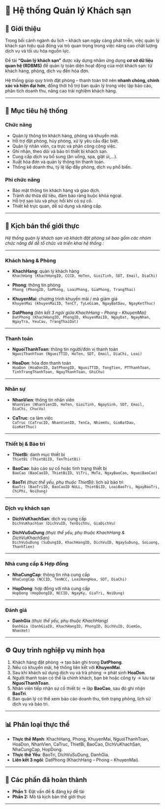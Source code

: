 # 🏨 Hệ thống Quản lý Khách sạn

## 📌 Giới thiệu
Trong bối cảnh ngành du lịch – khách sạn ngày càng phát triển, việc quản lý khách sạn hiệu quả đóng vai trò quan trọng trong việc nâng cao chất lượng dịch vụ và tối ưu hóa nguồn lực.  

Đề tài **“Quản lý khách sạn”** được xây dựng nhằm ứng dụng **cơ sở dữ liệu quan hệ (RDBMS)** để quản lý toàn diện hoạt động của một khách sạn: từ khách hàng, phòng, dịch vụ đến hóa đơn.  

Hệ thống giúp quy trình đặt phòng – thanh toán trở nên **nhanh chóng, chính xác và hiện đại hơn**, đồng thời hỗ trợ ban quản lý trong việc lập báo cáo, phân tích doanh thu, nâng cao trải nghiệm khách hàng.  

---

## 🎯 Mục tiêu hệ thống

### Chức năng
- Quản lý thông tin khách hàng, phòng và khuyến mãi.  
- Hỗ trợ đặt phòng, hủy phòng, xử lý yêu cầu đặc biệt.  
- Quản lý nhân viên, ca trực và phân công công việc.  
- Ghi nhận, theo dõi và bảo trì thiết bị khách sạn.  
- Cung cấp dịch vụ bổ sung (ăn uống, spa, giặt ủi,…).  
- Xuất hóa đơn và quản lý thông tin thanh toán.  
- Thống kê doanh thu, tỷ lệ lấp đầy phòng, dịch vụ phổ biến.  

### Phi chức năng
- Bảo mật thông tin khách hàng và giao dịch.  
- Tránh dư thừa dữ liệu, đảm bảo ràng buộc khóa ngoại.  
- Hỗ trợ sao lưu và phục hồi khi có sự cố.  
- Thiết kế trực quan, dễ sử dụng và nâng cấp.  
---
## 🏨 Kịch bản thế giới thực 
*Hệ thống quản lý khách sạn và khách đặt phòng sẽ bao gồm các nhóm chức năng để dễ tổ chức và triển khai hệ thống :*

---
### Khách hàng & Phòng
- **KhachHang**: quản lý khách hàng  
  `KhachHang (KhachHangID, CCCD, HoTen, GioiTinh, SDT, Email, DiaChi)`

- **Phong**: thông tin phòng  
  `Phong (PhongID, SoPhong, LoaiPhong, GiaPhong, TrangThai)`

- **KhuyenMai**: chương trình khuyến mãi / mã giảm giá  
  `KhuyenMai (KhuyenMaiID, TenCT, TyLeGiam, NgayBatDau, NgayKetThuc)`

- **DatPhong** *(liên kết 3 ngôi giữa KhachHang – Phong – KhuyenMai)*  
  `DatPhong (KhachHangID, PhongID, KhuyenMaiID, NgayDat, NgayNhan, NgayTra, YeuCau, TrangThaiDat)`

---

### Thanh toán
- **NguoiThanhToan**: thông tin người/đơn vị thanh toán  
  `NguoiThanhToan (NguoiTTID, HoTen, SDT, Email, DiaChi, Loai)`

- **HoaDon**: hóa đơn thanh toán  
  `HoaDon (HoaDonID, DatPhongID, NguoiTTID, TongTien, PTThanhToan, TinhTrangThanhToan, NgayThanhToan, GhiChu)`

---

### Nhân sự
- **NhanVien**: thông tin nhân viên  
  `NhanVien (NhanVienID, HoTen, GioiTinh, NgaySinh, SDT, Email, DiaChi, ChucVu)`

- **CaTruc**: ca làm việc  
  `CaTruc (CaTrucID, NhanVienID, TenCa, NhiemVu, GioBatDau, GioKetThuc)`

---

### Thiết bị & Bảo trì
- **ThietBi**: danh mục thiết bị  
  `ThietBi (ThietBiID, TenThietBi)`

- **BaoCao**: báo cáo sự cố hoặc tình trạng thiết bị  
  `BaoCao (BaoCaoID, ThietBiID, ViTri, MoTa, NgayBaoCao, NguoiBaoCao)`

- **BaoTri** *(thực thể yếu, phụ thuộc ThietBi)*: lịch sử bảo trì  
  `BaoTri (BaoTriID, BaoCaoID NULL, ThietBiID, LoaiBaoTri, NgayBaoTri, ChiPhi, NoiDung)`

---

### Dịch vụ khách sạn
- **DichVuKhachSan**: dịch vụ cung cấp  
  `DichVuKhachSan (DichVuID, TenDichVu, GiaDichVu)`

- **DichVuSuDung** *(thực thể yếu, phụ thuộc KhachHang & DichVuKhachSan)*  
  `DichVuSuDung (SuDungID, KhachHangID, DichVuID, NgaySuDung, SoLuong, ThanhTien)`

---

### Nhà cung cấp & Hợp đồng
- **NhaCungCap**: thông tin nhà cung cấp  
  `NhaCungCap (NCCID, TenNCC, LoaiHangHoa, SDT, DiaChi)`

- **HopDong**: hợp đồng với nhà cung cấp  
  `HopDong (HopDongID, NCCID, NgayKy, GiaTri, NoiDung)`

---

### Đánh giá
- **DanhGia** *(thực thể yếu, phụ thuộc KhachHang)*  
  `DanhGia (DanhGiaID, KhachHangID, PhongID, DichVuID, DiemSo, NhanXet)`

---

## ⚙️ Quy trình nghiệp vụ minh họa
1. Khách hàng đặt phòng → tạo bản ghi trong **DatPhong**.  
2. Nếu có khuyến mãi, hệ thống liên kết với **KhuyenMai**.  
3. Sau khi khách sử dụng dịch vụ và trả phòng → phát sinh **HoaDon**.  
4. Người thanh toán có thể là chính khách, bạn bè hoặc công ty → lưu tại **NguoiThanhToan**.  
5. Nhân viên tiếp nhận sự cố thiết bị → lập **BaoCao**, sau đó ghi nhận **BaoTri**.  
6. Ban quản lý có thể xem báo cáo doanh thu, tình trạng phòng, lịch sử dịch vụ và bảo trì.  

---

## 📊 Phân loại thực thể
- **Thực thể Mạnh**: KhachHang, Phong, KhuyenMai, NguoiThanhToan, HoaDon, NhanVien, CaTruc, ThietBi, BaoCao, DichVuKhachSan, NhaCungCap, HopDong.
- **Thực thể Yếu**: BaoTri, DichVuSuDung, DanhGia.
- **Liên kết 3 ngôi**: DatPhong (KhachHang – Phong – KhuyenMai).

---


## 📅 Các phần đã hoàn thành

- **Phần 1:** Đặt vấn đề & đăng ký đề tài  
- **Phần 2:** Mô tả kịch bản thế giới thực  
---

